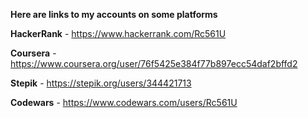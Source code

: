 **Here are links to my accounts on some platforms**


**HackerRank** - https://www.hackerrank.com/Rc561U

**Coursera** - https://www.coursera.org/user/76f5425e384f77b897ecc54daf2bffd2

**Stepik** - https://stepik.org/users/344421713

**Codewars** - https://www.codewars.com/users/Rc561U
